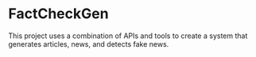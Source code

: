 # FactCheckGen
This project uses a combination of APIs and tools to create a system that generates articles, news, and detects fake news.
